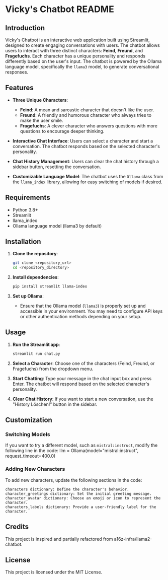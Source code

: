 # Vicky's Chatbot README

## Introduction
Vicky's Chatbot is an interactive web application built using Streamlit, designed to create engaging conversations with users. The chatbot allows users to interact with three distinct characters: **Feind**, **Freund**, and **Fragefuchs**. Each character has a unique personality and responds differently based on the user's input. The chatbot is powered by the Ollama language model, specifically the `llama3` model, to generate conversational responses.

## Features
- **Three Unique Characters**:
  - **Feind**: A mean and sarcastic character that doesn't like the user.
  - **Freund**: A friendly and humorous character who always tries to make the user smile.
  - **Fragefuchs**: A clever character who answers questions with more questions to encourage deeper thinking.
  
- **Interactive Chat Interface**: Users can select a character and start a conversation. The chatbot responds based on the selected character's personality.

- **Chat History Management**: Users can clear the chat history through a sidebar button, resetting the conversation.

- **Customizable Language Model**: The chatbot uses the `Ollama` class from the `llama_index` library, allowing for easy switching of models if desired.

## Requirements
- Python 3.8+
- Streamlit
- llama_index
- Ollama language model (llama3 by default)

## Installation

1. **Clone the repository**:
    ```bash
    git clone <repository_url>
    cd <repository_directory>
    ```

2. **Install dependencies**:
    ```bash
    pip install streamlit llama-index
    ```

3. **Set up Ollama**:
   - Ensure that the Ollama model (`llama3`) is properly set up and accessible in your environment. You may need to configure API keys or other authentication methods depending on your setup.

## Usage

1. **Run the Streamlit app**:
    ```bash
    streamlit run chat.py
    ```

2. **Select a Character**: Choose one of the characters (Feind, Freund, or Fragefuchs) from the dropdown menu.

3. **Start Chatting**: Type your message in the chat input box and press Enter. The chatbot will respond based on the selected character's personality.

4. **Clear Chat History**: If you want to start a new conversation, use the "History Löschen!" button in the sidebar.

## Customization

### Switching Models
If you want to try a different model, such as `mistral:instruct`, modify the following line in the code:
llm = Ollama(model="mistral:instruct", request_timeout=400.0)


### Adding New Characters

To add new characters, update the following sections in the code:

    characters dictionary: Define the character's behavior.
    character_greetings dictionary: Set the initial greeting message.
    character_avatar dictionary: Choose an emoji or icon to represent the character.
    characters_labels dictionary: Provide a user-friendly label for the character.

## Credits

This project is inspired and partially refactored from a16z-infra/llama2-chatbot.
## License

This project is licensed under the MIT License. 
